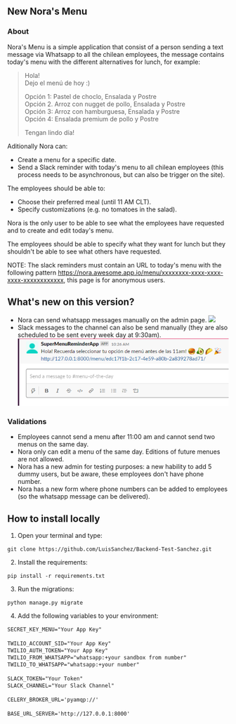 ## New Nora's Menu

### About
Nora's Menu is a simple application that consist of a person sending a text message via Whatsapp to all the chilean employees, the message contains today's menu with the different alternatives for lunch, for example:

> Hola!  
> Dejo el menú de hoy :)
>
> Opción 1: Pastel de choclo, Ensalada y Postre  
> Opción 2. Arroz con nugget de pollo, Ensalada y Postre  
> Opción 3: Arroz con hamburguesa, Ensalada y Postre  
> Opción 4: Ensalada premium de pollo y Postre  
>
> Tengan lindo día!

Aditionally Nora can: 

- Create a menu for a specific date.
- Send a Slack reminder with today's menu to all chilean employees (this process needs to be asynchronous, but can also be trigger on the site).

The employees should be able to:

- Choose their preferred meal (until 11 AM CLT).
- Specify customizations (e.g. no tomatoes in the salad).

Nora is the only user to be able to see what the employees have requested and to create and edit today's menu. 

The employees should be able to specify what they want for lunch but they shouldn't be able to see what others have requested. 

NOTE: The slack reminders must contain an URL to today's menu with the following pattern https://nora.awesome.app.io/menu/xxxxxxxx-xxxx-xxxx-xxxx-xxxxxxxxxxxx, this page is for anonymous users.

## What's new on this version?

- Nora can send whatsapp messages manually on the admin page.
![](readme-static/whatsapp.png)
- Slack messages to the channel can also be send manually (they are also scheduled to be sent every week day at 9:30am).
![](readme-static/slackapp.png)

### Validations

- Employees cannot send a menu after 11:00 am and cannot send two menus on the same day.
- Nora only can edit a menu of the same day. Editions of future menues are not allowed.
- Nora has a new admin for testing purposes: a new hability to add 5 dummy users, but be aware, these employees don't have phone number.
- Nora has a new form where phone numbers can be added to employees (so the whatsapp message can be delivered).

## How to install locally

1. Open your terminal and type:

```
git clone https://github.com/LuisSanchez/Backend-Test-Sanchez.git
```

2. Install the requirements:

```
pip install -r requirements.txt
```

3. Run the migrations:

```
python manage.py migrate
```

4. Add the following variables to your environment:
```
SECRET_KEY_MENU="Your App Key"

TWILIO_ACCOUNT_SID="Your App Key"
TWILIO_AUTH_TOKEN="Your App Key"
TWILIO_FROM_WHATSAPP="whatsapp:+your sandbox from number"
TWILIO_TO_WHATSAPP="whatsapp:+your number"

SLACK_TOKEN="Your Token"
SLACK_CHANNEL="Your Slack Channel"

CELERY_BROKER_URL='pyamqp://'

BASE_URL_SERVER='http://127.0.0.1:8000'
```
